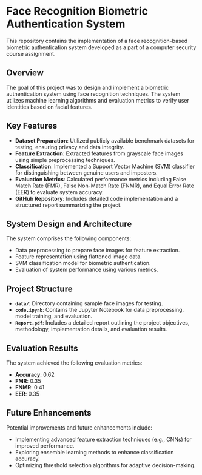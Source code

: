 # Face Recognition Biometric Authentication System

This repository contains the implementation of a face recognition-based biometric authentication system developed as a part of a computer security course assignment.

## Overview

The goal of this project was to design and implement a biometric authentication system using face recognition techniques. The system utilizes machine learning algorithms and evaluation metrics to verify user identities based on facial features.

## Key Features

- **Dataset Preparation**: Utilized publicly available benchmark datasets for testing, ensuring privacy and data integrity.
- **Feature Extraction**: Extracted features from grayscale face images using simple preprocessing techniques.
- **Classification**: Implemented a Support Vector Machine (SVM) classifier for distinguishing between genuine users and imposters.
- **Evaluation Metrics**: Calculated performance metrics including False Match Rate (FMR), False Non-Match Rate (FNMR), and Equal Error Rate (EER) to evaluate system accuracy.
- **GitHub Repository**: Includes detailed code implementation and a structured report summarizing the project.

## System Design and Architecture

The system comprises the following components:
- Data preprocessing to prepare face images for feature extraction.
- Feature representation using flattened image data.
- SVM classification model for biometric authentication.
- Evaluation of system performance using various metrics.

## Project Structure

- **`data/`**: Directory containing sample face images for testing.
- **`code.ipynb`**: Contains the Jupyter Notebook for data preprocessing, model training, and evaluation.
- **`Report.pdf`**: Includes a detailed report outlining the project objectives, methodology, implementation details, and evaluation results.


## Evaluation Results

The system achieved the following evaluation metrics:
- **Accuracy**: 0.62
- **FMR**: 0.35
- **FNMR**: 0.41
- **EER**: 0.35

## Future Enhancements

Potential improvements and future enhancements include:
- Implementing advanced feature extraction techniques (e.g., CNNs) for improved performance.
- Exploring ensemble learning methods to enhance classification accuracy.
- Optimizing threshold selection algorithms for adaptive decision-making.
